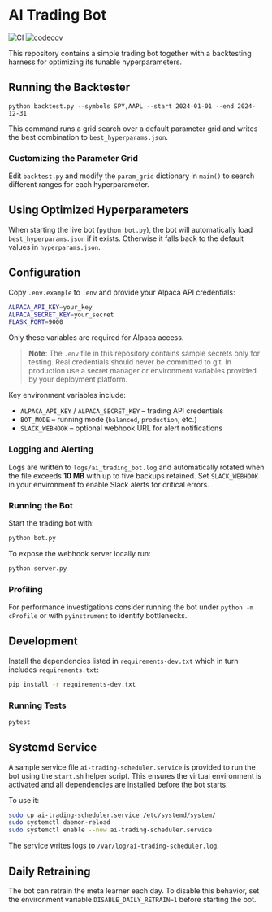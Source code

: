 # AI Trading Bot
![CI](https://github.com/dmorazzini23/ai-trading-bot/actions/workflows/python-app.yml/badge.svg)
[![codecov](https://codecov.io/gh/dmorazzini23/ai-trading-bot/branch/main/graph/badge.svg)](https://codecov.io/gh/dmorazzini23/ai-trading-bot)

This repository contains a simple trading bot together with a backtesting
harness for optimizing its tunable hyperparameters.

## Running the Backtester

```
python backtest.py --symbols SPY,AAPL --start 2024-01-01 --end 2024-12-31
```

This command runs a grid search over a default parameter grid and writes the best
combination to `best_hyperparams.json`.

### Customizing the Parameter Grid

Edit `backtest.py` and modify the `param_grid` dictionary in `main()` to search
different ranges for each hyperparameter.

## Using Optimized Hyperparameters

When starting the live bot (`python bot.py`), the bot will automatically load
`best_hyperparams.json` if it exists. Otherwise it falls back to the default
values in `hyperparams.json`.

## Configuration

Copy `.env.example` to `.env` and provide your Alpaca API credentials:

```bash
ALPACA_API_KEY=your_key
ALPACA_SECRET_KEY=your_secret
FLASK_PORT=9000
```

Only these variables are required for Alpaca access.

> **Note**: The `.env` file in this repository contains sample secrets only for
> testing. Real credentials should never be committed to git. In production use
> a secret manager or environment variables provided by your deployment
> platform.

Key environment variables include:

- `ALPACA_API_KEY` / `ALPACA_SECRET_KEY` – trading API credentials
- `BOT_MODE` – running mode (`balanced`, `production`, etc.)
- `SLACK_WEBHOOK` – optional webhook URL for alert notifications

### Logging and Alerting

Logs are written to `logs/ai_trading_bot.log` and automatically rotated when the
file exceeds **10&nbsp;MB** with up to five backups retained. Set
`SLACK_WEBHOOK` in your environment to enable Slack alerts for critical errors.

### Running the Bot

Start the trading bot with:

```bash
python bot.py
```

To expose the webhook server locally run:

```bash
python server.py
```


### Profiling

For performance investigations consider running the bot under `python -m cProfile`
or with `pyinstrument` to identify bottlenecks.

## Development

Install the dependencies listed in `requirements-dev.txt` which in turn
includes `requirements.txt`:

```bash
pip install -r requirements-dev.txt
```

### Running Tests

```bash
pytest
```


## Systemd Service

A sample service file `ai-trading-scheduler.service` is provided to run the bot using the `start.sh` helper script. This ensures the virtual environment is activated and all dependencies are installed before the bot starts.

To use it:

```bash
sudo cp ai-trading-scheduler.service /etc/systemd/system/
sudo systemctl daemon-reload
sudo systemctl enable --now ai-trading-scheduler.service
```

The service writes logs to `/var/log/ai-trading-scheduler.log`.

## Daily Retraining

The bot can retrain the meta learner each day. To disable this behavior,
set the environment variable `DISABLE_DAILY_RETRAIN=1` before starting the bot.
